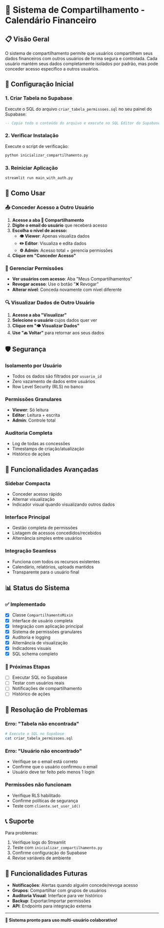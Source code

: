# 🤝 Sistema de Compartilhamento - Calendário Financeiro

## 📋 Visão Geral

O sistema de compartilhamento permite que usuários compartilhem seus dados financeiros com outros usuários de forma segura e controlada. Cada usuário mantém seus dados completamente isolados por padrão, mas pode conceder acesso específico a outros usuários.

## 🔧 Configuração Inicial

### 1. Criar Tabela no Supabase
Execute o SQL do arquivo `criar_tabela_permissoes.sql` no seu painel do Supabase:

```sql
-- Copie todo o conteúdo do arquivo e execute no SQL Editor do Supabase
```

### 2. Verificar Instalação
Execute o script de verificação:

```bash
python inicializar_compartilhamento.py
```

### 3. Reiniciar Aplicação
```bash
streamlit run main_with_auth.py
```

## 🎯 Como Usar

### 📤 Conceder Acesso a Outro Usuário

1. **Acesse a aba 🤝 Compartilhamento**
2. **Digite o email do usuário** que receberá acesso
3. **Escolha o nível de acesso:**
   - **👁️ Viewer**: Apenas visualiza dados
   - **✏️ Editor**: Visualiza e edita dados  
   - **⚙️ Admin**: Acesso total + gerencia permissões
4. **Clique em "Conceder Acesso"**

### 👥 Gerenciar Permissões

- **Ver usuários com acesso**: Aba "Meus Compartilhamentos"
- **Revogar acesso**: Use o botão "❌ Revogar" 
- **Alterar nível**: Conceda novamente com nível diferente

### 🔍 Visualizar Dados de Outro Usuário

1. **Acesse a aba "Visualizar"**
2. **Selecione o usuário** cujos dados quer ver
3. **Clique em "👁️ Visualizar Dados"**
4. **Use "🔙 Voltar"** para retornar aos seus dados

## 🛡️ Segurança

### Isolamento por Usuário
- Todos os dados são filtrados por `usuario_id`
- Zero vazamento de dados entre usuários
- Row Level Security (RLS) no banco

### Permissões Granulares
- **Viewer**: Só leitura
- **Editor**: Leitura + escrita
- **Admin**: Controle total

### Auditoria Completa
- Log de todas as concessões
- Timestamps de criação/atualização
- Histórico de ações

## 🚀 Funcionalidades Avançadas

### Sidebar Compacta
- Conceder acesso rápido
- Alternar visualização 
- Indicador visual quando visualizando outros dados

### Interface Principal
- Gestão completa de permissões
- Listagem de acessos concedidos/recebidos
- Alternância simples entre usuários

### Integração Seamless
- Funciona com todos os recursos existentes
- Calendário, relatórios, uploads mantidos
- Transparente para o usuário final

## 📊 Status do Sistema

### ✅ Implementado
- [x] Classe `CompartilhamentoMixin`
- [x] Interface de usuário completa
- [x] Integração com aplicação principal
- [x] Sistema de permissões granulares
- [x] Auditoria e logging
- [x] Alternância de visualização
- [x] Indicadores visuais
- [x] SQL schema completo

### 🔄 Próximas Etapas
- [ ] Executar SQL no Supabase
- [ ] Testar com usuários reais
- [ ] Notificações de compartilhamento
- [ ] Histórico de ações

## 🐛 Resolução de Problemas

### Erro: "Tabela não encontrada"
```bash
# Execute o SQL no Supabase
cat criar_tabela_permissoes.sql
```

### Erro: "Usuário não encontrado" 
- Verifique se o email está correto
- Confirme que o usuário confirmou o email
- Usuário deve ter feito pelo menos 1 login

### Permissões não funcionam
- Verifique RLS habilitado
- Confirme políticas de segurança
- Teste com `cliente.set_user_id()`

## 📞 Suporte

Para problemas:
1. Verifique logs do Streamlit
2. Teste com `inicializar_compartilhamento.py`
3. Confirme configuração do Supabase
4. Revise variáveis de ambiente

## 🔮 Funcionalidades Futuras

- **Notificações**: Alertas quando alguém concede/revoga acesso
- **Grupos**: Compartilhar com grupos de usuários
- **Auditoria Visual**: Interface para ver histórico
- **Backup**: Exportar/importar permissões
- **API**: Endpoints para integração externa

---

**🎉 Sistema pronto para uso multi-usuário colaborativo!**
